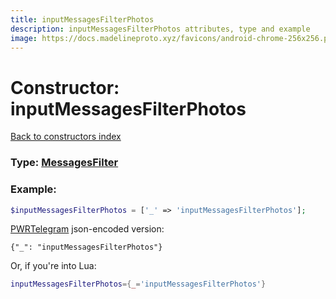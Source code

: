 ```yaml
---
title: inputMessagesFilterPhotos
description: inputMessagesFilterPhotos attributes, type and example
image: https://docs.madelineproto.xyz/favicons/android-chrome-256x256.png
---
```

# Constructor: inputMessagesFilterPhotos  
[Back to constructors index](index.md)






### Type: [MessagesFilter](../types/MessagesFilter.md)


### Example:

```php
$inputMessagesFilterPhotos = ['_' => 'inputMessagesFilterPhotos'];
```  

[PWRTelegram](https://pwrtelegram.xyz) json-encoded version:

```
{"_": "inputMessagesFilterPhotos"}
```


Or, if you're into Lua:

```lua
inputMessagesFilterPhotos={_='inputMessagesFilterPhotos'}

```


